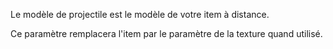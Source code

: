 Le modèle de projectile est le modèle de votre item à distance.

Ce paramètre remplacera l'item par le paramètre de la texture quand utilisé.